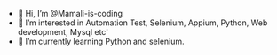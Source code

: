 - 👋 Hi, I’m @Mamali-is-coding
- 👀 I’m interested in Automation Test, Selenium, Appium, Python, Web development, Mysql etc'
- 🌱 I’m currently learning Python and selenium.

<!---
Min-Yoongi-is-coding/Min-Yoongi-is-coding is a ✨ special ✨ repository because its `README.md` (this file) appears on your GitHub profile.
You can click the Preview link to take a look at your changes.
--->
